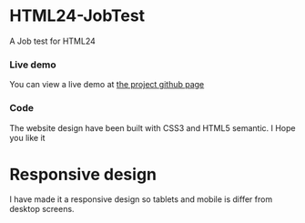 HTML24-JobTest
==============

A Job test for HTML24

### Live demo ###
You can view a live demo at [the project github page](http://tryingtoimprove.github.com/HTML24-JobTest/)

### Code ###
The website design have been built with CSS3 and HTML5 semantic. I Hope you like it

# Responsive design #
I have made it a responsive design so tablets and mobile is differ from desktop screens.

